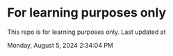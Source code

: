 # For learning purposes only
This repo is for learning purposes only.
Last updated at

Monday, August 5, 2024 2:34:04 PM

